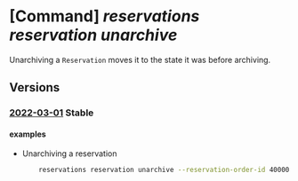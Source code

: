 # [Command] _reservations reservation unarchive_

Unarchiving a `Reservation` moves it to the state it was before archiving.

## Versions

### [2022-03-01](/Resources/mgmt-plane/L3Byb3ZpZGVycy9taWNyb3NvZnQuY2FwYWNpdHkvcmVzZXJ2YXRpb25vcmRlcnMve30vcmVzZXJ2YXRpb25zL3t9L3VuYXJjaGl2ZQ==/2022-03-01.xml) **Stable**

<!-- mgmt-plane /providers/microsoft.capacity/reservationorders/{}/reservations/{}/unarchive 2022-03-01 -->

#### examples

- Unarchiving a reservation
    ```bash
        reservations reservation unarchive --reservation-order-id 40000000-aaaa-bbbb-cccc-20000000000 --reservation-id 50000000-aaaa-bbbb-cccc-200000000000
    ```
